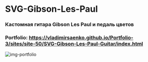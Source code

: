 # SVG-Gibson-Les-Paul

### Кастомная гитара Gibson Les Paul и педаль цветов

### Portfolio: https://vladimirsaenko.github.io/Portfolio-3/sites/site-50/SVG-Gibson-Les-Paul-Guitar/index.html

![img-portfolio](https://user-images.githubusercontent.com/56477695/147850551-8bf4b6d6-051d-446c-805a-36d4bcd4b252.jpg)
